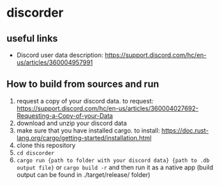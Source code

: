 # discorder

## useful links
- Discord user data description: https://support.discord.com/hc/en-us/articles/360004957991

## How to build from sources and run
1. request a copy of your discord data. to request: https://support.discord.com/hc/en-us/articles/360004027692-Requesting-a-Copy-of-your-Data
2. download and unzip your discord data
3. make sure that you have installed cargo. to install: https://doc.rust-lang.org/cargo/getting-started/installation.html
4. clone this repository
5. `cd discorder`
6. `cargo run {path to folder with your discord data} {path to .db output file}` or `cargo build -r` and then run it as a native app (build output can be found in ./target/release/ folder)
